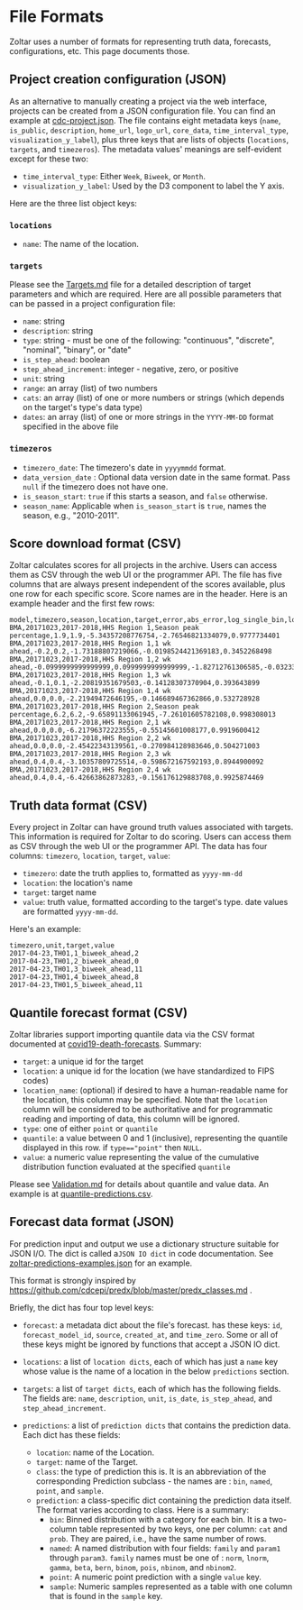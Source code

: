 # File Formats
Zoltar uses a number of formats for representing truth data, forecasts, configurations, etc. This page documents those.


## Project creation configuration (JSON)
As an alternative to manually creating a project via the web interface, projects can be created from a JSON configuration file. You can find an example at [cdc-project.json](https://github.com/reichlab/forecast-repository/blob/master/forecast_app/tests/projects/cdc-project.json). The file contains eight metadata keys (`name`, `is_public`, `description`, `home_url`, `logo_url`, `core_data`, `time_interval_type`, `visualization_y_label`), plus three keys that are lists of objects (`locations`, `targets`, and `timezeros`). The metadata values' meanings are self-evident except for these two:

- `time_interval_type`: Either `Week`, `Biweek`, or `Month`.
- `visualization_y_label`: Used by the D3 component to label the Y axis.

Here are the three list object keys:


### `locations`
- `name`: The name of the location.


### `targets`
Please see the [Targets.md](Targets.md) file for a detailed description of target parameters and which are required. Here are all possible parameters that can be passed in a project configuration file:

- `name`: string
- `description`: string
- `type`: string - must be one of the following: "continuous", "discrete", "nominal", "binary", or "date"
- `is_step_ahead`: boolean
- `step_ahead_increment`: integer - negative, zero, or positive
- `unit`: string
- `range`: an array (list) of two numbers
- `cats`: an array (list) of one or more numbers or strings (which depends on the target's type's data type)
- `dates`: an array (list) of one or more strings in the `YYYY-MM-DD` format specified in the above file


### `timezeros`
- `timezero_date`: The timezero's date in `yyyymmdd` format.
- `data_version_date` : Optional data version date in the same format. Pass `null` if the timezero does not have one. 
- `is_season_start`: `true` if this starts a season, and `false` otherwise.
- `season_name`: Applicable when `is_season_start` is `true`, names the season, e.g., "2010-2011".


## Score download format (CSV)
Zoltar calculates scores for all projects in the archive. Users can access them as CSV through the web UI or the programmer API. The file has five columns that are always present independent of the scores available, plus one row for each specific score. Score names are in the header. Here is an example header and the first few rows:

    model,timezero,season,location,target,error,abs_error,log_single_bin,log_multi_bin,pit
    BMA,20171023,2017-2018,HHS Region 1,Season peak percentage,1.9,1.9,-5.34357208776754,-2.76546821334079,0.9777734401
    BMA,20171023,2017-2018,HHS Region 1,1 wk ahead,-0.2,0.2,-1.73188807219066,-0.0198524421369183,0.3452268498
    BMA,20171023,2017-2018,HHS Region 1,2 wk ahead,-0.0999999999999999,0.0999999999999999,-1.82712761306585,-0.0323377750120003,0.4673084875
    BMA,20171023,2017-2018,HHS Region 1,3 wk ahead,-0.1,0.1,-2.20819351679503,-0.14128307370904,0.393643899
    BMA,20171023,2017-2018,HHS Region 1,4 wk ahead,0.0,0.0,-2.21949472646195,-0.146689467362866,0.532728928
    BMA,20171023,2017-2018,HHS Region 2,Season peak percentage,6.2,6.2,-9.65891133061945,-7.26101605782108,0.998308013
    BMA,20171023,2017-2018,HHS Region 2,1 wk ahead,0.0,0.0,-6.21796372223555,-0.55145601008177,0.9919600412
    BMA,20171023,2017-2018,HHS Region 2,2 wk ahead,0.0,0.0,-2.45422343139561,-0.270984128983646,0.504271003
    BMA,20171023,2017-2018,HHS Region 2,3 wk ahead,0.4,0.4,-3.10357809725514,-0.598672167592193,0.8944900092
    BMA,20171023,2017-2018,HHS Region 2,4 wk ahead,0.4,0.4,-6.42663862873283,-0.156176129883708,0.9925874469


## Truth data format (CSV)
Every project in Zoltar can have ground truth values associated with targets. This information is required for Zoltar to do scoring. Users can access them as CSV through the web UI or the programmer API. The data has four columns: `timezero`, `location`, `target`, `value`:

- `timezero`: date the truth applies to, formatted as `yyyy-mm-dd`
- `location`: the location's name
- `target`: target name
- `value`: truth value, formatted according to the target's type. date values are formatted `yyyy-mm-dd`. <!-- todo boolean value format? -->
 
Here's an example:

    timezero,unit,target,value
    2017-04-23,TH01,1_biweek_ahead,2
    2017-04-23,TH01,2_biweek_ahead,0
    2017-04-23,TH01,3_biweek_ahead,11
    2017-04-23,TH01,4_biweek_ahead,8
    2017-04-23,TH01,5_biweek_ahead,11


## Quantile forecast format (CSV)
Zoltar libraries support importing quantile data via the CSV format documented at 
[covid19-death-forecasts](https://github.com/reichlab/covid19-death-forecasts/blob/master/README.md#data-model). Summary:

- `target`: a unique id for the target
- `location`: a unique id for the location (we have standardized to FIPS codes)
- `location_name`: (optional) if desired to have a human-readable name for the location, this column may be specified. Note that the `location` column will be considered to be authoritative and for programmatic reading and importing of data, this column will be ignored.
- `type`: one of either `point` or `quantile`
- `quantile`: a value between 0 and 1 (inclusive), representing the quantile displayed in this row. if `type=="point"` then `NULL`.
- `value`: a numeric value representing the value of the cumulative distribution function evaluated at the specified `quantile`

Please see [Validation.md](Validation.md) for details about quantile and value data. An example is at [quantile-predictions.csv](quantile-predictions.csv).


## Forecast data format (JSON)
For prediction input and output we use a dictionary structure suitable for JSON I/O. The dict is called a`JSON IO dict` in code documentation. See [zoltar-predictions-examples.json](zoltar-predictions-examples.json) for an example.

This format is strongly inspired by https://github.com/cdcepi/predx/blob/master/predx_classes.md .

Briefly, the dict has four top level keys:

- `forecast`: a metadata dict about the file's forecast. has these keys: `id`, `forecast_model_id`, `source`, `created_at`, and `time_zero`. Some or all of these keys might be ignored by functions that accept a JSON IO dict.
- `locations`: a list of `location dicts`, each of which has just a `name` key whose value is the name of a location in the below `predictions` section.
- `targets`: a list of `target dicts`, each of which has the following fields. The fields are: `name`, `description`, `unit`, `is_date`, `is_step_ahead`, and `step_ahead_increment`.
- `predictions`: a list of `prediction dicts` that contains the prediction data. Each dict has these fields:

  - `location`: name of the Location.
  - `target`: name of the Target.
  - `class`: the type of prediction this is. It is an abbreviation of the corresponding Prediction subclass - the names are : `bin`, `named`, `point`, and `sample`.
  - `prediction`: a class-specific dict containing the prediction data itself. The format varies according to class. Here is a summary:
    - `bin`: Binned distribution with a category for each bin. It is a two-column table represented by two keys, one per column: `cat` and `prob`. They are paired, i.e., have the same number of rows.
    - `named`: A named distribution with four fields: `family` and `param1` through `param3`. `family` names must be one of : `norm`, `lnorm`, `gamma`, `beta`, `bern`, `binom`, `pois`, `nbinom`, and `nbinom2`.
    - `point`: A numeric point prediction with a single `value` key.
    - `sample`: Numeric samples represented as a table with one column that is found in the `sample` key.
